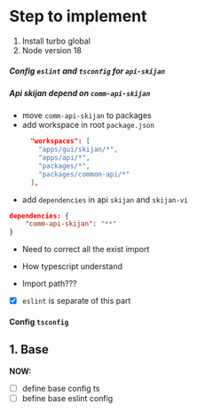 
# Step to implement

1. Install turbo global
2. Node version 18

##### Config `eslint` and `tsconfig` for `api-skijan`

##### Api skijan depend on `comm-api-skijan`
- move `comm-api-skijan` to packages
- add workspace in root `package.json`
	```json
	  "workspaces": [
	    "apps/gui/skijan/*",
	    "apps/api/*",
	    "packages/*",
	    "packages/common-api/*"
	  ],
	```
- add `dependencies` in api `skijan` and `skijan-vi`
```json
dependencies: {
	"comm-api-skijan": "**"
}
```
- Need to correct all the exist import

- How typescript understand
- Import path???
- [x] `eslint` is separate of this part

#### Config `tsconfig`

**1. Base**
- 


**NOW:**
- [ ] define base config ts
- [ ] befine base eslint config